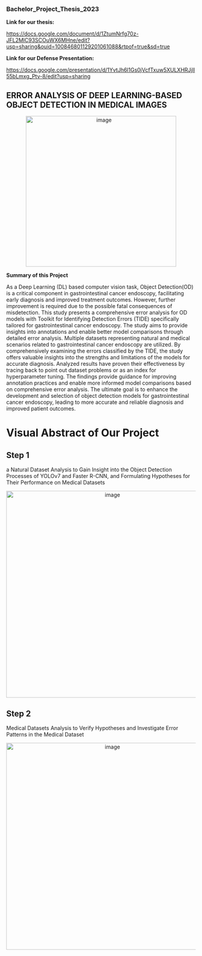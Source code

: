 ### Bachelor_Project_Thesis_2023

**Link for our thesis:** 

https://docs.google.com/document/d/1ZtumNrfg70z-JFL2MlC93SCOuWX6MHne/edit?usp=sharing&ouid=100846801129201061088&rtpof=true&sd=true


**Link for our Defense Presentation:** 

https://docs.google.com/presentation/d/1YvtJh6l1Gs0jVcfTxuw5XULXHRJjlI55bLmxg_Ptv-8/edit?usp=sharing

## **ERROR ANALYSIS OF DEEP LEARNING-BASED OBJECT DETECTION IN MEDICAL IMAGES**


<div align="center">
<img width="400" alt="image" src="https://github.com/JayeonKangNature/Bachelor_Project_Thesis_2023/assets/143944699/7e80c045-3a29-4962-99e9-1c797bbbcab8">
</div>


**Summary of this Project**

As a Deep Learning (DL) based computer vision task, Object Detection(OD) is a critical component in gastrointestinal cancer endoscopy,
facilitating early diagnosis and improved treatment outcomes. However, further improvement is required due to the possible fatal consequences of misdetection. 
This study presents a comprehensive error analysis for OD models with Toolkit for Identifying Detection Errors (TIDE) specifically tailored for gastrointestinal cancer endoscopy.
The study aims to provide insights into annotations and enable better model comparisons through detailed error analysis. Multiple datasets representing natural and medical scenarios related to gastrointestinal cancer endoscopy are utilized. By comprehensively examining the errors classified by the TIDE, the study offers valuable insights into the strengths and limitations of the models for accurate diagnosis. Analyzed results have proven their effectiveness by tracing back to point out dataset problems or as an index for hyperparameter tuning. The findings provide guidance for improving annotation practices and enable more informed model comparisons based on comprehensive error analysis. The ultimate goal is to enhance the development and selection of object detection models for gastrointestinal cancer endoscopy, leading to more accurate and reliable diagnosis and improved patient outcomes.

# **Visual Abstract of Our Project**

## **Step 1**

a Natural Dataset Analysis to Gain Insight into the Object Detection Processes of YOLOv7 and Faster R-CNN, and Formulating Hypotheses for Their Performance on Medical Datasets
<div align="center">
<img width="549" alt="image" src="https://github.com/JayeonKangNature/Bachelor_Project_Thesis_2023/assets/143944699/a60f1045-8f09-44af-b96c-3d05f275eb83">
</div>


## **Step 2**

Medical Datasets Analysis to Verify Hypotheses and Investigate Error Patterns in the Medical Dataset
<div align="center">
<img width="549" alt="image" src="https://github.com/JayeonKangNature/Bachelor_Project_Thesis_2023/assets/143944699/e46f29f3-b6ed-47f6-ae1d-816fe89f47e0">
</div>


